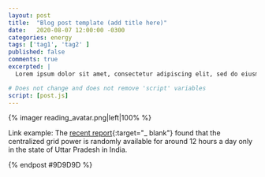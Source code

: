 ```yaml
---
layout: post
title:  "Blog post template (add title here)"
date:   2020-08-07 12:00:00 -0300
categories: energy
tags: ['tag1', 'tag2' ]
published: false
comments: true
excerpted: |
  Lorem ipsum dolor sit amet, consectetur adipiscing elit, sed do eiusmod tempor incididunt ut labore et dolore magna aliqua. Ut enim ad minim veniam, quis nostrud exercitation ullamco laboris nisi ut aliquip ex ea commodo consequat. Duis aute irure dolor in reprehenderit in voluptate velit esse cillum dolore eu fugiat nulla pariatur. Excepteur sint occaecat cupidatat non proident, sunt in culpa qui officia deserunt mollit anim id est laborum.

# Does not change and does not remove 'script' variables
script: [post.js]
---
```

{% imager reading_avatar.png|left|100% %}

Link example: The [recent report](https://www.ceew.in/publications/access-clean-cooking-energy-and-electricity){:target="_ blank"} found that the centralized grid power is randomly available for around 12 hours a day only in the state of Uttar Pradesh in India.

{% endpost #9D9D9D %}
